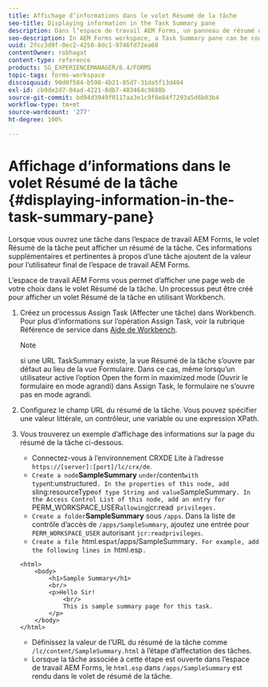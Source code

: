 ```yaml
---
title: Affichage d’informations dans le volet Résumé de la tâche
seo-title: Displaying information in the Task Summary pane
description: Dans l’espace de travail AEM Forms, un panneau de résumé de la tâche peut être configuré afin d’afficher le récapitulatif de la tâche ou d’afficher toute autre page Web.
seo-description: In AEM Forms workspace, a Task Summary pane can be configured to summarize the task or display any other web page.
uuid: 2fcc3d9f-0ec2-4250-8dc1-9746fd72ea60
contentOwner: robhagat
content-type: reference
products: SG_EXPERIENCEMANAGER/6.4/FORMS
topic-tags: forms-workspace
discoiquuid: 90d0f584-b598-4b21-85d7-31da5f13d404
exl-id: cb9de2d7-04ad-4221-8db7-403464c9888b
source-git-commit: bd94d3949f0117aa3e1c9f0e84f7293a5d6b03b4
workflow-type: tm+mt
source-wordcount: '277'
ht-degree: 100%

---
```


# Affichage d’informations dans le volet Résumé de la tâche {#displaying-information-in-the-task-summary-pane}

Lorsque vous ouvrez une tâche dans l’espace de travail AEM Forms, le volet Résumé de la tâche peut afficher un résumé de la tâche. Ces informations supplémentaires et pertinentes à propos d’une tâche ajoutent de la valeur pour l’utilisateur final de l’espace de travail AEM Forms.

L’espace de travail AEM Forms vous permet d’afficher une page web de votre choix dans le volet Résumé de la tâche. Un processus peut être créé pour afficher un volet Résumé de la tâche en utilisant Workbench.

1. Créez un processus Assign Task (Affecter une tâche) dans Workbench. Pour plus d’informations sur l’opération Assign Task, voir la rubrique Référence de service dans [Aide de Workbench](https://help.adobe.com/en_US/AEMForms/6.1/WorkbenchHelp/).

   >[!NOTE]
   >
   >si une URL TaskSummary existe, la vue Résumé de la tâche s’ouvre par défaut au lieu de la vue Formulaire. Dans ce cas, même lorsqu’un utilisateur active l’option Open the form in maximized mode (Ouvrir le formulaire en mode agrandi) dans Assign Task, le formulaire ne s’ouvre pas en mode agrandi.

1. Configurez le champ URL du résumé de la tâche. Vous pouvez spécifier une valeur littérale, un contrôleur, une variable ou une expression XPath.
1. Vous trouverez un exemple d’affichage des informations sur la page du résumé de la tâche ci-dessous.

   * Connectez-vous à l’environnement CRXDE Lite à l’adresse `https://[server]:[port]/lc/crx/de`.
   * `Create a node`**SampleSummary** ` under `/content` with type `nt:unstructured`. In the properties of this node, add `sling:resourceType` of type String and value `SampleSummary`. In the Access Control List of this node, add an entry for `PERM_WORKSPACE_USER` allowing `jcr:read` privileges.`
   * `Create a folder`**SampleSummary** sous `/apps`. Dans la liste de contrôle d’accès de `/apps/SampleSummary`, ajoutez une entrée pour `PERM_WORKSPACE_USER` autorisant `jcr:readprivileges`.
   * `Create a file `html.esp` at `/apps/SampleSummary`. For example, add the following lines in `html.esp`.`

   ```
   <html>
       <body>
           <h1>Sample Summary</h1>
           <br/>
           <p>Hello Sir!
               <br/>
               This is sample summary page for this task.
           </p>
       </body>
   </html>
   ```

   * Définissez la valeur de l’URL du résumé de la tâche comme `/lc/content/SampleSummary.html` à l’étape d’affectation des tâches.
   * Lorsque la tâche associée à cette étape est ouverte dans l’espace de travail AEM Forms, le `html.esp` dans `/apps/SampleSummary` est rendu dans le volet de résumé de la tâche.
